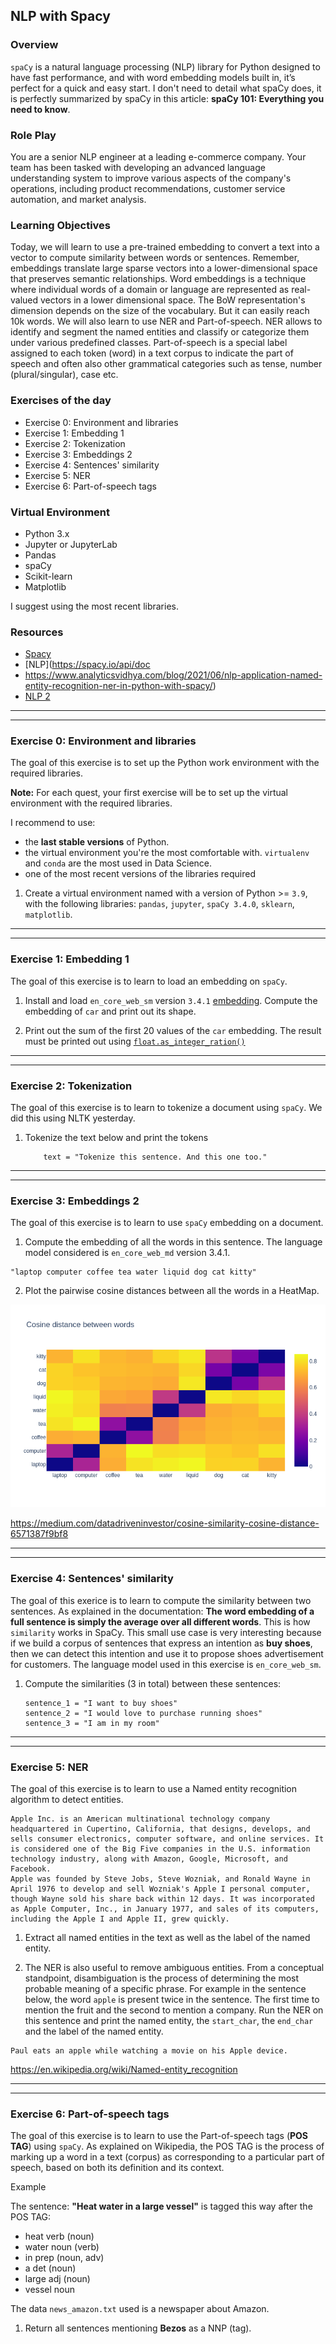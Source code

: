 ## NLP with Spacy

### Overview

`spaCy` is a natural language processing (NLP) library for Python designed to have fast performance, and with word embedding models built in, it’s perfect for a quick and easy start. I don't need to detail what spaCy does, it is perfectly summarized by spaCy in this article: **spaCy 101: Everything you need to know**.

### Role Play

You are a senior NLP engineer at a leading e-commerce company. Your team has been tasked with developing an advanced language understanding system to improve various aspects of the company's operations, including product recommendations, customer service automation, and market analysis.

### Learning Objectives

Today, we will learn to use a pre-trained embedding to convert a text into a vector to compute similarity between words or sentences. Remember, embeddings translate large sparse vectors into a lower-dimensional space that preserves semantic relationships.
Word embeddings is a technique where individual words of a domain or language are represented as real-valued vectors in a lower dimensional space. The BoW representation's dimension depends on the size of the vocabulary. But it can easily reach 10k words. We will also learn to use NER and Part-of-speech. NER allows to identify and segment the named entities and classify or categorize them under various predefined classes. Part-of-speech is a special label assigned to each token (word) in a text corpus to indicate the part of speech and often also other grammatical categories such as tense, number (plural/singular), case etc.

### Exercises of the day

- Exercise 0: Environment and libraries
- Exercise 1: Embedding 1
- Exercise 2: Tokenization
- Exercise 3: Embeddings 2
- Exercise 4: Sentences' similarity
- Exercise 5: NER
- Exercise 6: Part-of-speech tags

### Virtual Environment

- Python 3.x
- Jupyter or JupyterLab
- Pandas
- spaCy
- Scikit-learn
- Matplotlib

I suggest using the most recent libraries.

### Resources

- [Spacy](https://spacy.io/usage/spacy-101)
- [NLP](https://spacy.io/api/doc
- https://www.analyticsvidhya.com/blog/2021/06/nlp-application-named-entity-recognition-ner-in-python-with-spacy/)
- [NLP 2](https://medium.com/mlearning-ai/nlp-04-part-of-speech-tagging-in-spacy-dc3e239c2726)

---

---

### Exercise 0: Environment and libraries

The goal of this exercise is to set up the Python work environment with the required libraries.

**Note:** For each quest, your first exercise will be to set up the virtual environment with the required libraries.

I recommend to use:

- the **last stable versions** of Python.
- the virtual environment you're the most comfortable with. `virtualenv` and `conda` are the most used in Data Science.
- one of the most recent versions of the libraries required

1. Create a virtual environment named with a version of Python >= `3.9`, with the following libraries: `pandas`, `jupyter`, `spaCy 3.4.0`, `sklearn`, `matplotlib`.

---

---

### Exercise 1: Embedding 1

The goal of this exercise is to learn to load an embedding on `spaCy`.

1. Install and load `en_core_web_sm` version `3.4.1` [embedding](https://github.com/explosion/spacy-models/releases/tag/en_core_web_sm-3.4.1).
   Compute the embedding of `car` and print out its shape.

2. Print out the sum of the first 20 values of the `car` embedding. The result
   must be printed out using
   [`float.as_integer_ration()`](https://docs.python.org/3/library/stdtypes.html#float.as_integer_ratio)

---

---

### Exercise 2: Tokenization

The goal of this exercise is to learn to tokenize a document using `spaCy`. We did this using NLTK yesterday.

1. Tokenize the text below and print the tokens

   ```
       text = "Tokenize this sentence. And this one too."

   ```

---

---

### Exercise 3: Embeddings 2

The goal of this exercise is to learn to use `spaCy` embedding on a document.

1. Compute the embedding of all the words in this sentence. The language model considered is `en_core_web_md` version 3.4.1.

```
"laptop computer coffee tea water liquid dog cat kitty"
```

2. Plot the pairwise cosine distances between all the words in a HeatMap.

![alt text][logo]

[logo]: ./w3day05ex1_plot.png "Plot"

https://medium.com/datadriveninvestor/cosine-similarity-cosine-distance-6571387f9bf8

---

---

### Exercise 4: Sentences' similarity

The goal of this exerice is to learn to compute the similarity between two sentences. As explained in the documentation: **The word embedding of a full sentence is simply the average over all different words**. This is how `similarity` works in SpaCy. This small use case is very interesting because if we build a corpus of sentences that express an intention as **buy shoes**, then we can detect this intention and use it to propose shoes advertisement for customers. The language model used in this exercise is `en_core_web_sm`.

1. Compute the similarities (3 in total) between these sentences:

   ```
   sentence_1 = "I want to buy shoes"
   sentence_2 = "I would love to purchase running shoes"
   sentence_3 = "I am in my room"

   ```

---

---

### Exercise 5: NER

The goal of this exercise is to learn to use a Named entity recognition algorithm to detect entities.

```
Apple Inc. is an American multinational technology company headquartered in Cupertino, California, that designs, develops, and sells consumer electronics, computer software, and online services. It is considered one of the Big Five companies in the U.S. information technology industry, along with Amazon, Google, Microsoft, and Facebook.
Apple was founded by Steve Jobs, Steve Wozniak, and Ronald Wayne in April 1976 to develop and sell Wozniak's Apple I personal computer, though Wayne sold his share back within 12 days. It was incorporated as Apple Computer, Inc., in January 1977, and sales of its computers, including the Apple I and Apple II, grew quickly.
```

1. Extract all named entities in the text as well as the label of the named entity.

2. The NER is also useful to remove ambiguous entities. From a conceptual standpoint, disambiguation is the process of determining the most probable meaning of a specific phrase. For example in the sentence below, the word `apple` is present twice in the sentence. The first time to mention the fruit and the second to mention a company. Run the NER on this sentence and print the named entity, the `start_char`, the `end_char` and the label of the named entity.

```
Paul eats an apple while watching a movie on his Apple device.
```

https://en.wikipedia.org/wiki/Named-entity_recognition

---

---

### Exercise 6: Part-of-speech tags

The goal of this exercise is to learn to use the Part-of-speech tags (**POS TAG**) using `spaCy`. As explained on Wikipedia, the POS TAG is the process of marking up a word in a text (corpus) as corresponding to a particular part of speech, based on both its definition and its context.

Example

The sentence: **"Heat water in a large vessel"** is tagged this way after the POS TAG:

- heat verb (noun)
- water noun (verb)
- in prep (noun, adv)
- a det (noun)
- large adj (noun)
- vessel noun

The data `news_amazon.txt` used is a newspaper about Amazon.

1. Return all sentences mentioning **Bezos** as a NNP (tag).
